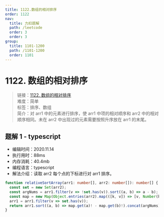 ```yaml
---
title: 1122.数组的相对排序
order: 1122
nav:
  title: 力扣题解
  path: /leetcode
  order: 3
  order: 3
group:
  title: 1101-1200
  path: /1101-1200
  order: 1101
---
```


# 1122. 数组的相对排序

> 链接：[1122. 数组的相对排序](https://leetcode-cn.com/problems/relative-sort-array/)  
> 难度：简单  
> 标签：排序、数组  
> 简介：对 arr1 中的元素进行排序，使 arr1 中项的相对顺序和 arr2 中的相对顺序相同。未在 arr2 中出现过的元素需要按照升序放在 arr1 的末尾。

## 题解 1 - typescript

- 编辑时间：2020.11.14
- 执行用时：88ms
- 内存消耗：40.4mb
- 编程语言：typescript
- 解法介绍：读取 arr2 每个点的下标进行对 arr1 排序。

```typescript
function relativeSortArray(arr1: number[], arr2: number[]): number[] {
  const set = new Set(arr2);
  const argNums = arr1.filter(v => !set.has(v)).sort((a, b) => a - b);
  const map = new Map(Object.entries(arr2).map(([k, v]) => [v, Number(k)]));
  arr1 = arr1.filter(v => set.has(v));
  return arr1.sort((a, b) => map.get(a)! - map.get(b)!).concat(argNums);
}
```
